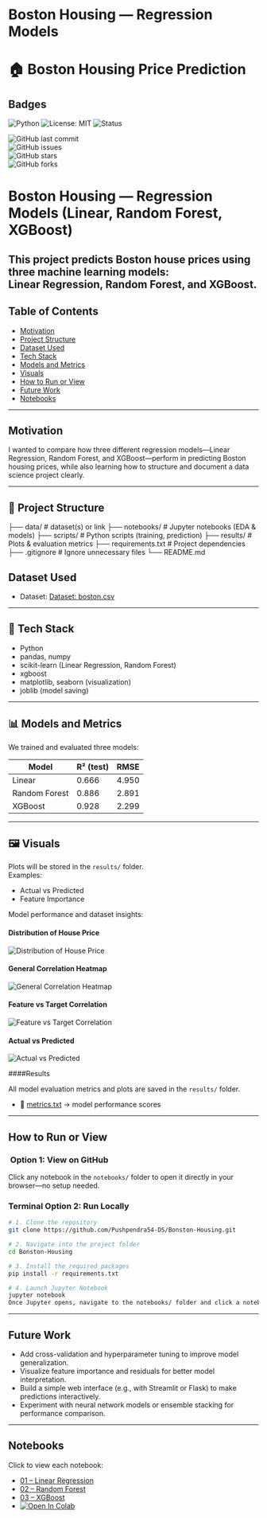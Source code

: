 # Boston Housing — Regression Models
# 🏠 Boston Housing Price Prediction

## Badges
![Python](https://img.shields.io/badge/Python-3.9-blue)
![License: MIT](https://img.shields.io/badge/License-MIT-green)
![Status](https://img.shields.io/badge/Status-Completed-brightgreen)
 
![GitHub last commit](https://img.shields.io/github/last-commit/Pushpendra54-DS/Boston-Housing)  
![GitHub issues](https://img.shields.io/github/issues/Pushpendra54-DS/Boston-Housing)  
![GitHub stars](https://img.shields.io/github/stars/Pushpendra54-DS/Boston-Housing)  
![GitHub forks](https://img.shields.io/github/forks/Pushpendra54-DS/Boston-Housing)  


# Boston Housing — Regression Models (Linear, Random Forest, XGBoost)

This project predicts Boston house prices using three machine learning models:  
**Linear Regression, Random Forest, and XGBoost**.
---
## Table of Contents

- [Motivation](#motivation)
- [Project Structure](#project-structure)
- [Dataset Used](#dataset-used)
- [Tech Stack](#tech-stack)
- [Models and Metrics](#models-and-metrics)
- [Visuals](#visuals)
- [How to Run or View](#how-to-run-or-view)
- [Future Work](#future-work)
- [Notebooks](#notebooks)

---

## Motivation

I wanted to compare how three different regression models—Linear Regression, Random Forest, and XGBoost—perform in predicting Boston housing prices, while also learning how to structure and document a data science project clearly.

---

## 📂 Project Structure
├── data/ # dataset(s) or link
├── notebooks/ # Jupyter notebooks (EDA & models)
├── scripts/ # Python scripts (training, prediction)
├── results/ # Plots & evaluation metrics
├── requirements.txt # Project dependencies
├── .gitignore # Ignore unnecessary files
└── README.md

## Dataset Used

- Dataset: [Dataset: boston.csv](./boston.csv)


---

## 🧰 Tech Stack
- Python  
- pandas, numpy  
- scikit-learn (Linear Regression, Random Forest)  
- xgboost  
- matplotlib, seaborn (visualization)  
- joblib (model saving)

---

## 📊 Models and Metrics
We trained and evaluated three models:

| Model           | R² (test) | RMSE |
|-----------------|-----------|------|
| Linear          | 0.666     | 4.950|
| Random Forest   | 0.886     | 2.891|
| XGBoost         | 0.928     | 2.299|




---

## 🖼 Visuals
Plots will be stored in the `results/` folder.  
Examples:  
- Actual vs Predicted  
- Feature Importance  

Model performance and dataset insights:

#### Distribution of House Price
![Distribution of House Price](results/plots/Distribution%20of%20house%20price.png)

#### General Correlation Heatmap
![General Correlation Heatmap](results/plots/General%20Correlation%20Heatmap.png)

#### Feature vs Target Correlation
![Feature vs Target Correlation](results/plots/Feature%20vs%20Target%20Correlation.png)

#### Actual vs Predicted
![Actual vs Predicted](results/plots/Actual%20Vs%20Predicted.png)

####Results

All model evaluation metrics and plots are saved in the `results/` folder.

- 📄 [metrics.txt](results/metrics.txt) → model performance scores
---

## How to Run or View

### ​ Option 1: View on GitHub
Click any notebook in the `notebooks/` folder to open it directly in your browser—no setup needed.

###  Terminal Option 2: Run Locally

```bash
# 1. Clone the repository
git clone https://github.com/Pushpendra54-DS/Bonston-Housing.git

# 2. Navigate into the project folder
cd Bonston-Housing

# 3. Install the required packages
pip install -r requirements.txt

# 4. Launch Jupyter Notebook
jupyter notebook
Once Jupyter opens, navigate to the notebooks/ folder and click a notebook to run it.
```

---
 
## Future Work

- Add cross-validation and hyperparameter tuning to improve model generalization.
- Visualize feature importance and residuals for better model interpretation.
- Build a simple web interface (e.g., with Streamlit or Flask) to make predictions interactively.
- Experiment with neural network models or ensemble stacking for performance comparison.

----

## Notebooks

Click to view each notebook:

- [01 – Linear Regression](notebooks/01-linear_regression.ipynb)
- [02 – Random Forest](notebooks/02-random_forest.ipynb)
- [03 – XGBoost](notebooks/03-xgboost.ipynb)
- [![Open In Colab](https://colab.research.google.com/assets/colab-badge.svg)](https://colab.research.google.com/github/Puhspendra54-DS/Boston-Housing/blob/main/notebooks/EDA_and_Modeling.ipynb)







